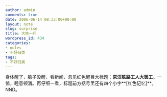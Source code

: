 ```yaml
---
author: admin
comments: true
date: 2006-06-14 08:33:00+00:00
layout: note
slug: surprise
title: 大吃一斤
wordpress_id: 434
categories:
- notes
- 不好归类
tags:
- 不好归类
---
```


身体醒了，脑子没醒，看新闻，忽见红色醒目大标题：**京汉铁路工人大罢工**。一惊，睡意顿消。再仔细一看，标题前方括号里还有四个小字**[红色记忆]**。NND。
